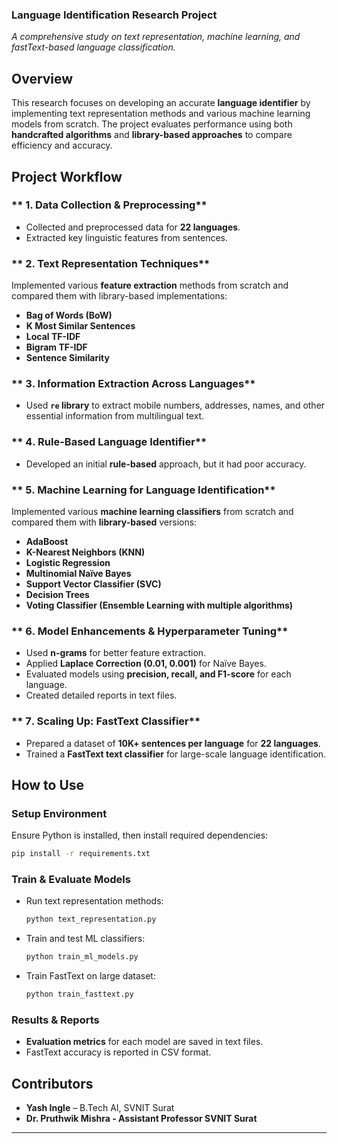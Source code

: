 ### **Language Identification Research Project**  
*A comprehensive study on text representation, machine learning, and fastText-based language classification.*

## **Overview**  
This research focuses on developing an accurate **language identifier** by implementing text representation methods and various machine learning models from scratch. The project evaluates performance using both **handcrafted algorithms** and **library-based approaches** to compare efficiency and accuracy.

## **Project Workflow**  

### ** 1️. Data Collection & Preprocessing**  
- Collected and preprocessed data for **22 languages**.  
- Extracted key linguistic features from sentences.  

### ** 2️. Text Representation Techniques**  
Implemented various **feature extraction** methods from scratch and compared them with library-based implementations:  
- **Bag of Words (BoW)**  
- **K Most Similar Sentences**  
- **Local TF-IDF**  
- **Bigram TF-IDF**  
- **Sentence Similarity**  

### ** 3️. Information Extraction Across Languages**  
- Used **`re` library** to extract mobile numbers, addresses, names, and other essential information from multilingual text.  

### ** 4️. Rule-Based Language Identifier**  
- Developed an initial **rule-based** approach, but it had poor accuracy.  

### ** 5️. Machine Learning for Language Identification**  
Implemented various **machine learning classifiers** from scratch and compared them with **library-based** versions:  
- **AdaBoost**  
- **K-Nearest Neighbors (KNN)**  
- **Logistic Regression**  
- **Multinomial Naïve Bayes**  
- **Support Vector Classifier (SVC)**  
- **Decision Trees**  
- **Voting Classifier (Ensemble Learning with multiple algorithms)**  

### ** 6️. Model Enhancements & Hyperparameter Tuning**  
- Used **n-grams** for better feature extraction.  
- Applied **Laplace Correction (0.01, 0.001)** for Naïve Bayes.  
- Evaluated models using **precision, recall, and F1-score** for each language.  
- Created detailed reports in text files.  

### ** 7️. Scaling Up: FastText Classifier**  
- Prepared a dataset of **10K+ sentences per language** for **22 languages**.  
- Trained a **FastText text classifier** for large-scale language identification.  

## **How to Use**  

### **Setup Environment**  
Ensure Python is installed, then install required dependencies:  
```bash
pip install -r requirements.txt
```

### **Train & Evaluate Models**  
- Run text representation methods:  
  ```bash
  python text_representation.py
  ```
- Train and test ML classifiers:  
  ```bash
  python train_ml_models.py
  ```
- Train FastText on large dataset:  
  ```bash
  python train_fasttext.py
  ```

### **Results & Reports**  
- **Evaluation metrics** for each model are saved in text files.  
- FastText accuracy is reported in CSV format.  

## **Contributors**  
- **Yash Ingle** – B.Tech AI, SVNIT Surat
- **Dr. Pruthwik Mishra - Assistant Professor SVNIT Surat**

---
